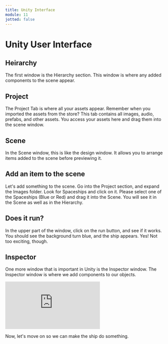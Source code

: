 ```yaml
---
title: Unity Interface
module: 11
jotted: false
---
```


# Unity User Interface

## Heirarchy

The first window is the Hierarchy section.  This window is where any added components to the scene appear.

## Project

The Project Tab is where all your assets appear.  Remember when you imported the assets from the store?  This tab contains all images, audio, prefabs, and other assets.  You access your assets here and drag them into the scene window.

## Scene

In the Scene window, this is like the design window.  It allows you to arrange items added to the scene before previewing it.

## Add an item to the scene

Let's add something to the scene.  Go into the Project section, and expand the Images folder.  Look for Spaceships and click on it.  Please select one of the Spaceships (Blue or Red) and drag it into the Scene.  You will see it in the Scene as well as in the Hierarchy.

## Does it run?

In the upper part of the window, click on the run button, and see if it works. You should see the background turn blue, and the ship appears.  Yes!  Not too exciting, though.

## Inspector

One more window that is important in Unity is the Inspector window.  The Inspector window is where we add components to our objects.

<div class="embed-responsive embed-responsive-16by9"><iframe class="embed-responsive-item" src="https://www.youtube.com/embed/o-xgCyhBxb4" frameborder="0" allowfullscreen></iframe></div>

Now, let's move on so we can make the ship do something.


